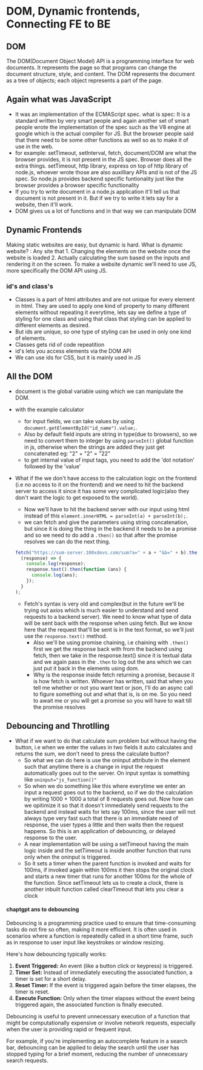 # DOM, Dynamic frontends, Connecting FE to BE

## DOM

The DOM(Document Object Model) API is a programming interface for web documents. It represents the page so that programs can change the document structure, style, and content. The DOM represents the document as a tree of objects; each object represents a part of the page.

## Again what was JavaScript

- It was an implementation of the ECMAScript spec. what is spec: It is a standard written by very smart people and again another set of smart people wrote the implementation of the spec such as the V8 engine at google which is the actual compiler for JS. But the browser people said that there need to be some other functions as well so as to make it of use in the web.
- for example: setTimeout, setInterval, fetch, document/DOM are what the browser provides, it is not present in the JS spec. Browser does all the extra things. setTimeout, http library, express on top of http library of node.js, whoever wrote those are also auxilliary APIs and is not of the JS spec. So node.js provides backend specific funtionality just like the browser provides a browser specific functionality
- If you try to write document in a node.js application it'll tell us that document is not present in it. But if we try to write it lets say for a website, then it'll work.
- DOM gives us a lot of functions and in that way we can manipulate DOM

## Dynamic Frontends

Making static websites are easy, but dynamic is hard.
What is dynamic website? : Any site that 1. Changing the elements on the website once the website is loaded 2. Actually calculating the sum based on the inputs and rendering it on the screen. To make a website dynamic we'll need to use JS, more specifically the DOM API using JS.

### id's and class's

- Classes is a part of html attributes and are not unique for every element in html. They are used to apply one kind of property to many different elements without repeating it everytime, lets say we define a type of styling for one class and using that class that styling can be applied to different elements as desired.
- But ids are unique, so one type of styling can be used in only one kind of elements.
- Classes gets rid of code repeatition
- id's lets you access elements via the DOM API
- We can use ids for CSS, but it is mainly used in JS

## All the DOM

- document is the global variable using which we can manipulate the DOM.

- with the example calculator

  - for input fields, we can take values by using `document.getElementById("id_name").value;`.
  - Also by default field inputs are string in type(due to browsers), so we need to convert them to integer by using `parseInt()` global function in js, otherwise when the strings are added they just get concatenated eg: "2" + "2" = "22"
  - to get internal value of input tags, you need to add the 'dot notation' followed by the 'value'

- What if the we don't have access to the calculation logic on the frontend (i.e no access to it on the frontend) and we need to hit the backend server to access it since it has some very complicated logic(also they don't want the logic to get exposed to the world).

  - Now we'll have to hit the backend server with our input using html instead of this `element.innerHTML = parseInt(a) + parseInt(b);`.
  - we can fetch and give the parameters using string concatenation, but since it is doing the thing in the backend it needs to be a promise and so we need to do add a `.then()` so that after the promise resolves we can do the next thing.

  ```js
  fetch("https://sum-server.100xdevs.com/sum?a=" + a + "&b=" + b).then(
    (response) => {
      console.log(response);
      response.text().then(function (ans) {
        console.log(ans);
      });
    }
  );
  ```

  - Fetch's syntax is very old and complex(but in the future we'll be trying out axios which is much easier to understand and send requests to a backend server). We need to know what type of data will be sent back with the response when using fetch. But we know here that the request that'll be sent is in the text format, so we'll just use the `response.text()` method.
    - Also we'll be using promise chaining, i.e chaining with `.then()` first we get the response back with from the backend using fetch, then we take in the response.text() since it is textual data and we again pass in the `.then` to log out the ans which we can just put it back in the elements using dom.
    - Why is the response inside fetch returning a promise, because it is how fetch is written. Whoever has written, said that when you tell me whether or not you want text or json, I'll do an async call to figure something out and what that is, is on me. So you need to await me or you will get a promise so you will have to wait till the promise resolves

## Debouncing and Throtlling

- What if we want to do that calculate sum problem but without having the button, i.e when we enter the values in two fields it auto calculates and returns the sum, we don't need to press the calculate button?
  - So what we can do here is use the oninput attribute in the element such that anytime there is a change in input the request automatically goes out to the server. On input syntax is something like `oninput="js_function()"`
  - So when we do something like this where everytime we enter an input a request goes out to the backend, so if we do the calculation by writing 1000 + 1000 a total of 8 requests goes out. Now how can we opitimize it so that it doesn't immediately send requests to the backend and instead waits for lets say 100ms, since the user will not always type very fast such that there is an immediate need of response, the user types a little and then waits then the request happens. So this is an application of debouncing, or delayed response to the user.
  - A near implementation will be using a setTimeout having the main logic inside and the setTimeout is inside another function that runs only when the oninput is triggered.
  - So it sets a timer when the parent function is invoked and waits for 100ms, if invoked again within 100ms it then stops the original clock and starts a new timer that runs for another 100ms for the whole of the function. Since setTimeout lets us to create a clock, there is another inbuilt function called clearTimeout that lets you clear a clock

#### chaptgpt ans to debouncing

Debouncing is a programming practice used to ensure that time-consuming tasks do not fire so often, making it more efficient. It is often used in scenarios where a function is repeatedly called in a short time frame, such as in response to user input like keystrokes or window resizing.

Here's how debouncing typically works:

1. **Event Triggered:** An event (like a button click or keypress) is triggered.
2. **Timer Set:** Instead of immediately executing the associated function, a timer is set for a short delay.
3. **Reset Timer:** If the event is triggered again before the timer elapses, the timer is reset.
4. **Execute Function:** Only when the timer elapses without the event being triggered again, the associated function is finally executed.

Debouncing is useful to prevent unnecessary execution of a function that might be computationally expensive or involve network requests, especially when the user is providing rapid or frequent input.

For example, if you're implementing an autocomplete feature in a search bar, debouncing can be applied to delay the search until the user has stopped typing for a brief moment, reducing the number of unnecessary search requests.
